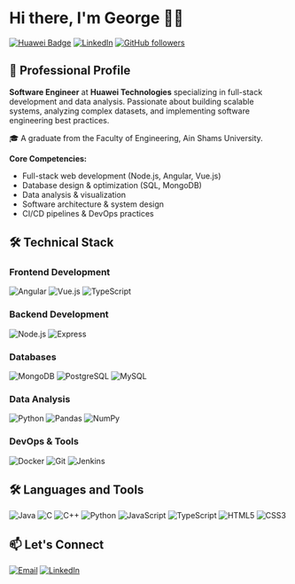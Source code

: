 # Hi there, I'm George 👨‍💻

[![Huawei Badge](https://img.shields.io/badge/Huawei-FF0000?style=flat&logo=huawei&logoColor=white)](https://www.huawei.com)
[![LinkedIn](https://img.shields.io/badge/LinkedIn-0077B5?style=flat&logo=linkedin&logoColor=white)](https://www.linkedin.com/in/george-essam-532079213)
[![GitHub followers](https://img.shields.io/github/followers/yourusername?style=social)](https://github.com/George-essam)

## 🚀 Professional Profile

**Software Engineer** at **Huawei Technologies** specializing in full-stack development and data analysis. Passionate about building scalable systems, analyzing complex datasets, and implementing software engineering best practices.

🎓 A graduate from the Faculty of Engineering, Ain Shams University.

**Core Competencies:**
- Full-stack web development (Node.js, Angular, Vue.js)
- Database design & optimization (SQL, MongoDB)
- Data analysis & visualization
- Software architecture & system design
- CI/CD pipelines & DevOps practices

## 🛠️ Technical Stack

### **Frontend Development**
![Angular](https://img.shields.io/badge/Angular-DD0031?style=flat&logo=angular&logoColor=white)
![Vue.js](https://img.shields.io/badge/Vue.js-4FC08D?style=flat&logo=vuedotjs&logoColor=white)
![TypeScript](https://img.shields.io/badge/TypeScript-3178C6?style=flat&logo=typescript&logoColor=white)

### **Backend Development**
![Node.js](https://img.shields.io/badge/Node.js-339933?style=flat&logo=nodedotjs&logoColor=white)
![Express](https://img.shields.io/badge/Express-000000?style=flat&logo=express&logoColor=white)

### **Databases**
![MongoDB](https://img.shields.io/badge/MongoDB-47A248?style=flat&logo=mongodb&logoColor=white)
![PostgreSQL](https://img.shields.io/badge/PostgreSQL-4169E1?style=flat&logo=postgresql&logoColor=white)
![MySQL](https://img.shields.io/badge/MySQL-4479A1?style=flat&logo=mysql&logoColor=white)

### **Data Analysis**
![Python](https://img.shields.io/badge/Python-3776AB?style=flat&logo=python&logoColor=white)
![Pandas](https://img.shields.io/badge/Pandas-150458?style=flat&logo=pandas&logoColor=white)
![NumPy](https://img.shields.io/badge/NumPy-013243?style=flat&logo=numpy&logoColor=white)

### **DevOps & Tools**
![Docker](https://img.shields.io/badge/Docker-2496ED?style=flat&logo=docker&logoColor=white)
![Git](https://img.shields.io/badge/Git-F05032?style=flat&logo=git&logoColor=white)
![Jenkins](https://img.shields.io/badge/Jenkins-D24939?style=flat&logo=jenkins&logoColor=white)

## 🛠️ Languages and Tools
![Java](https://img.shields.io/badge/Java-ED8B00?style=for-the-badge&logo=openjdk&logoColor=white)
![C](https://img.shields.io/badge/C-A8B9CC?style=for-the-badge&logo=c&logoColor=white)
![C++](https://img.shields.io/badge/C++-00599C?style=for-the-badge&logo=c%2B%2B&logoColor=white)
![Python](https://img.shields.io/badge/Python-3776AB?style=for-the-badge&logo=python&logoColor=white)
![JavaScript](https://img.shields.io/badge/JavaScript-F7DF1E?style=for-the-badge&logo=javascript&logoColor=black)
![TypeScript](https://img.shields.io/badge/TypeScript-3178C6?style=for-the-badge&logo=typescript&logoColor=white)
![HTML5](https://img.shields.io/badge/HTML5-E34F26?style=for-the-badge&logo=html5&logoColor=white)
![CSS3](https://img.shields.io/badge/CSS3-1572B6?style=for-the-badge&logo=css3&logoColor=white)



## 📫 Let's Connect

[![Email](https://img.shields.io/badge/Email_Me-D14836?style=for-the-badge&logo=gmail&logoColor=white)](georgeessam00@gmail.com)
[![LinkedIn](https://img.shields.io/badge/Connect_on_LinkedIn-0077B5?style=for-the-badge&logo=linkedin&logoColor=white)](https://www.linkedin.com/in/george-essam-532079213)
